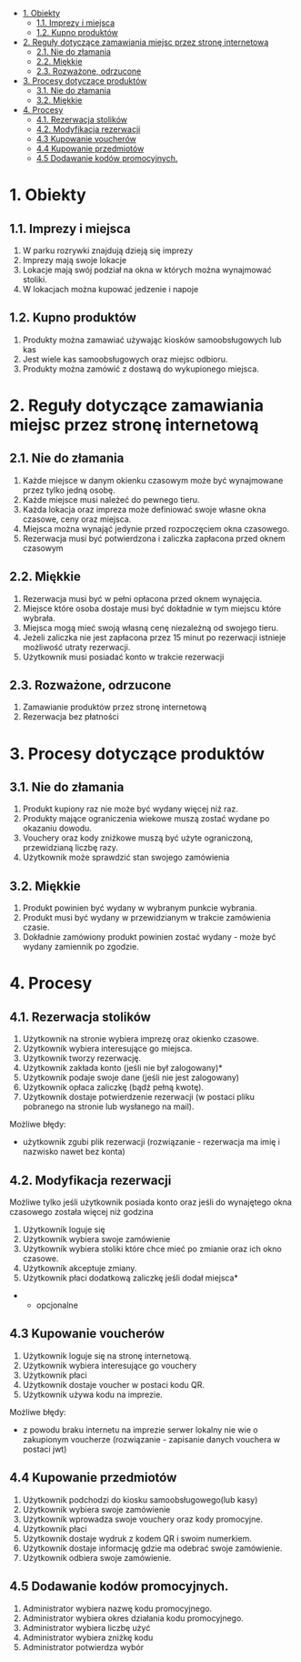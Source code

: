 - [1. Obiekty](#1-obiekty)
  - [1.1. Imprezy i miejsca](#11-imprezy-i-miejsca)
  - [1.2. Kupno produktów](#12-kupno-produktów)
- [2. Reguły dotyczące zamawiania miejsc przez stronę internetową](#2-reguły-dotyczące-zamawiania-miejsc-przez-stronę-internetową)
  - [2.1. Nie do złamania](#21-nie-do-złamania)
  - [2.2. Miękkie](#22-miękkie)
  - [2.3. Rozważone, odrzucone](#23-rozważone-odrzucone)
- [3. Procesy dotyczące produktów](#3-procesy-dotyczące-produktów)
  - [3.1. Nie do złamania](#31-nie-do-złamania)
  - [3.2. Miękkie](#32-miękkie)
- [4. Procesy](#4-procesy)
  - [4.1. Rezerwacja stolików](#41-rezerwacja-stolików)
  - [4.2. Modyfikacja rezerwacji](#42-modyfikacja-rezerwacji)
  - [4.3 Kupowanie voucherów](#43-kupowanie-voucherów)
  - [4.4 Kupowanie przedmiotów](#44-kupowanie-przedmiotów)
  - [4.5 Dodawanie kodów promocyjnych.](#45-dodawanie-kodów-promocyjnych)
# 1. Obiekty

## 1.1. Imprezy i miejsca
1. W parku rozrywki znajdują dzieją się imprezy
2. Imprezy mają swoje lokacje
3. Lokacje mają swój podział na okna w których można wynajmować stoliki.
4. W lokacjach można kupować jedzenie i napoje

## 1.2. Kupno produktów
1. Produkty można zamawiać używając kiosków samoobsługowych lub kas
2. Jest wiele kas samoobsługowych oraz miejsc odbioru.
3. Produkty można zamówić z dostawą do wykupionego miejsca.

# 2. Reguły dotyczące zamawiania miejsc przez stronę internetową

## 2.1. Nie do złamania

1. Każde miejsce w danym okienku czasowym może być wynajmowane przez tylko jedną osobę.
2. Każde miejsce musi należeć do pewnego tieru.
3. Każda lokacja oraz impreza może definiować swoje własne okna czasowe, ceny oraz miejsca.
4. Miejsca można wynająć jedynie przed rozpoczęciem okna czasowego.
5. Rezerwacja musi być potwierdzona i zaliczka zapłacona przed oknem czasowym

## 2.2. Miękkie

1. Rezerwacja musi być w pełni opłacona przed oknem wynajęcia.
2. Miejsce które osoba dostaje musi być dokładnie w tym miejscu które wybrała.
3. Miejsca mogą mieć swoją własną cenę niezależną od swojego tieru.
4. Jeżeli zaliczka nie jest zapłacona przez 15 minut po rezerwacji istnieje możliwość utraty rezerwacji.
5. Użytkownik musi posiadać konto w trakcie rezerwacji

## 2.3. Rozważone, odrzucone

1. Zamawianie produktów przez stronę internetową
2. Rezerwacja bez płatności

# 3. Procesy dotyczące produktów


## 3.1. Nie do złamania

1. Produkt kupiony raz nie może być wydany więcej niż raz.
2. Produkty mające ograniczenia wiekowe muszą zostać wydane po okazaniu dowodu.
3. Vouchery oraz kody zniżkowe muszą być użyte ograniczoną, przewidzianą liczbę razy.
4. Użytkownik może sprawdzić stan swojego zamówienia  


## 3.2. Miękkie

1. Produkt powinien być wydany w wybranym punkcie wybrania.
2. Produkt musi być wydany w przewidzianym w trakcie zamówienia czasie.
3. Dokładnie zamówiony produkt powinien zostać wydany - może być wydany zamiennik po zgodzie.

# 4. Procesy
## 4.1. Rezerwacja stolików

1. Użytkownik na stronie wybiera imprezę oraz okienko czasowe.
2. Użytkownik wybiera interesujące go miejsca.
3. Użytkownik tworzy rezerwację.
4. Użytkownik zakłada konto (jeśli nie był zalogowany)*
5. Użytkownik podaje swoje dane (jeśli nie jest zalogowany)
5. Użytkownik opłaca zaliczkę (bądź pełną kwotę).
6. Użytkownik dostaje potwierdzenie rezerwacji (w postaci pliku pobranego na stronie lub wysłanego na mail).

Możliwe błędy:
- użytkownik zgubi plik rezerwacji (rozwiązanie - rezerwacja ma imię i nazwisko nawet bez konta)
## 4.2. Modyfikacja rezerwacji
Możliwe tylko jeśli użytkownik posiada konto oraz jeśli do wynajętego okna czasowego została więcej niż godzina
1. Użytkownik loguje się
2. Użytkownik wybiera swoje zamówienie
3. Użytkownik wybiera stoliki które chce mieć po zmianie oraz ich okno czasowe.
4. Użytkownik akceptuje zmiany.
5. Użytkownik płaci dodatkową zaliczkę jeśli dodał miejsca*   
* - opcjonalne

## 4.3 Kupowanie voucherów

1. Użytkownik loguje się na stronę internetową.
2. Użytkownik wybiera interesujące go vouchery
3. Użytkownik płaci
4. Użytkownik dostaje voucher w postaci kodu QR. 
5. Użytkownik używa kodu na imprezie.

Możliwe błędy:
- z powodu braku internetu na imprezie serwer lokalny nie wie o zakupionym voucherze (rozwiązanie - zapisanie danych vouchera w postaci jwt)
  
## 4.4 Kupowanie przedmiotów
1. Użytkownik podchodzi do kiosku samoobsługowego(lub kasy)
2. Użytkownik wybiera swoje zamówienie
3. Użytkownik wprowadza swoje vouchery oraz kody promocyjne.
4. Użytkownik płaci
5. Użytkownik dostaje wydruk z kodem QR i swoim numerkiem.
6. Użytkownik dostaje informację gdzie ma odebrać swoje zamówienie.
7. Użytkownik odbiera swoje zamówienie.

## 4.5 Dodawanie kodów promocyjnych.
1. Administrator wybiera nazwę kodu promocyjnego.
2. Administrator wybiera okres działania kodu promocyjnego.
3. Administrator wybiera liczbę użyć
4. Administrator wybiera zniżkę kodu
5. Administrator potwierdza wybór
